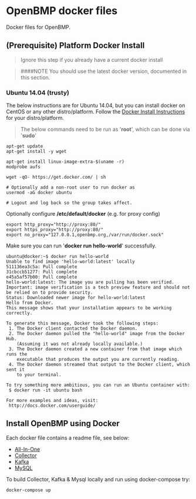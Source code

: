# OpenBMP docker files
Docker files for OpenBMP.

(Prerequisite) Platform Docker Install
--------------------------------------

> Ignore this step if you already have a current docker install

> ####NOTE
> You should use the latest docker version, documented in this section.


### Ubuntu 14.04 (trusty)
The below instructions are for Ubuntu 14.04, but you can install docker on CentOS or
any other distro/platform.  Follow the [Docker Install Instructions](http://docs.docker.com/installation/) for your distro/platform. 


> The below commands need to be run as '**root**', which can be done via '**sudo**'

    apt-get update
    apt-get install -y wget   
    
    apt-get install linux-image-extra-$(uname -r)
    modprobe aufs
    
    wget -qO- https://get.docker.com/ | sh
    
    # Optionally add a non-root user to run docker as
    usermod -aG docker ubuntu

    # Logout and log back so the group takes affect. 
    

Optionally configure **/etc/default/docker** (e.g. for proxy config)

    export http_proxy="http://proxy:80/"
    export https_proxy="http://proxy:80/"
    export no_proxy="127.0.0.1,openbmp.org,/var/run/docker.sock"

Make sure you can run '**docker run hello-world**' successfully.

```
ubuntu@docker:~$ docker run hello-world
Unable to find image 'hello-world:latest' locally
511136ea3c5a: Pull complete 
31cbccb51277: Pull complete 
e45a5af57b00: Pull complete 
hello-world:latest: The image you are pulling has been verified. Important: image verification is a tech preview feature and should not be relied on to provide security.
Status: Downloaded newer image for hello-world:latest
Hello from Docker.
This message shows that your installation appears to be working correctly.

To generate this message, Docker took the following steps:
 1. The Docker client contacted the Docker daemon.
 2. The Docker daemon pulled the "hello-world" image from the Docker Hub.
    (Assuming it was not already locally available.)
 3. The Docker daemon created a new container from that image which runs the
    executable that produces the output you are currently reading.
 4. The Docker daemon streamed that output to the Docker client, which sent it
    to your terminal.

To try something more ambitious, you can run an Ubuntu container with:
 $ docker run -it ubuntu bash

For more examples and ideas, visit:
 http://docs.docker.com/userguide/
```


Install OpenBMP using Docker
----------------------------
Each docker file contains a readme file, see below:

* [All-In-One](aio/README.md)
* [Collector](collector/README.md)
* [Kafka](kafka/README.md)
* [MySQL](mysql/README.md)

To build Collector, Kafka & Mysql locally and run using docker-compose try:

```
docker-compose up
```
